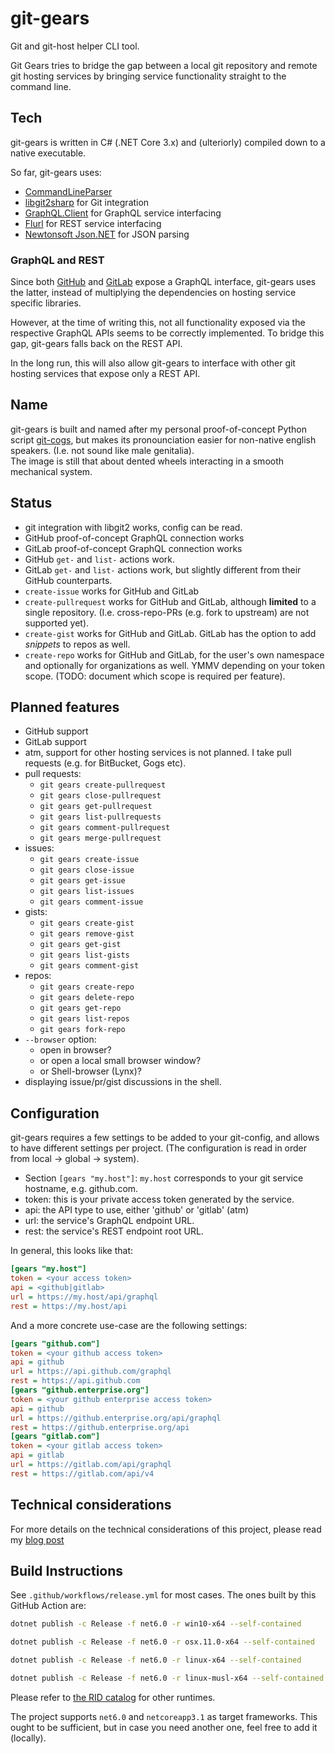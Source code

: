 # git-gears

Git and git-host helper CLI tool.

Git Gears tries to bridge the gap between
a local git repository and remote git hosting services
by bringing service functionality straight to
the command line.

## Tech

git-gears is written in C# (.NET Core 3.x)
and (ulteriorly) compiled down to a native executable.

So far, git-gears uses:

- [CommandLineParser](https://github.com/commandlineparser/commandline)
- [libgit2sharp](https://github.com/libgit2/libgit2sharp) for Git integration
- [GraphQL.Client](https://github.com/graphql-dotnet/graphql-client) for GraphQL service interfacing
- [Flurl](https://flurl.dev) for REST service interfacing
- [Newtonsoft Json.NET](https://www.newtonsoft.com/json) for JSON parsing

### GraphQL and REST

Since both [GitHub](https://developer.github.com/v4/) and
[GitLab](https://docs.gitlab.com/ee/api/graphql/index.html)
expose a GraphQL interface,
git-gears uses the latter, instead of multiplying the dependencies on
hosting service specific libraries.

However, at the time of writing this,
not all functionality exposed via the respective GraphQL APIs
seems to be correctly implemented.
To bridge this gap, git-gears falls back on the REST API.

In the long run, this will also allow git-gears to interface
with other git hosting services that expose only a REST API.

## Name

git-gears is built and named after my personal proof-of-concept
Python script [git-cogs](https://github.com/KageKirin/git-cog.py),
but makes its pronounciation easier for non-native english speakers.
(I.e. not sound like male genitalia).  
The image is still that about dented wheels interacting
in a smooth mechanical system.

## Status

- git integration with libgit2 works, config can be read.
- GitHub proof-of-concept GraphQL connection works
- GitLab proof-of-concept GraphQL connection works
- GitHub `get-` and `list-` actions work.
- GitLab `get-` and `list-` actions work, but slightly different from their GitHub counterparts.
- `create-issue` works for GitHub and GitLab
- `create-pullrequest` works for GitHub and GitLab, although **limited** to a single repository.
  (I.e. cross-repo-PRs (e.g. fork to upstream) are not supported yet).
- `create-gist` works for GitHub and GitLab. GitLab has the option to add _snippets_ to repos as well.
- `create-repo` works for GitHub and GitLab, for the user's own namespace and optionally for organizations as well.
  YMMV depending on your token scope. (TODO: document which scope is required per feature).

## Planned features

- GitHub support
- GitLab support
- atm, support for other hosting services is not planned. I take pull requests (e.g. for BitBucket, Gogs etc).
- pull requests:
  - `git gears create-pullrequest`
  - `git gears close-pullrequest`
  - `git gears get-pullrequest`
  - `git gears list-pullrequests`
  - `git gears comment-pullrequest`
  - `git gears merge-pullrequest`
- issues:
  - `git gears create-issue`
  - `git gears close-issue`
  - `git gears get-issue`
  - `git gears list-issues`
  - `git gears comment-issue`
- gists:
  - `git gears create-gist`
  - `git gears remove-gist`
  - `git gears get-gist`
  - `git gears list-gists`
  - `git gears comment-gist`
- repos:
  - `git gears create-repo`
  - `git gears delete-repo`
  - `git gears get-repo`
  - `git gears list-repos`
  - `git gears fork-repo`
- `--browser` option:
  - open in browser?
  - or open a local small browser window?
  - or Shell-browser (Lynx)?
- displaying issue/pr/gist discussions in the shell.

## Configuration

git-gears requires a few settings to be added to your git-config,
and allows to have different settings per project.
(The configuration is read in order from local -> global -> system).

- Section `[gears "my.host"]`: `my.host` corresponds to your git service hostname, e.g. github.com.
- token: this is your private access token generated by the service.
- api: the API type to use, either 'github' or 'gitlab' (atm)
- url: the service's GraphQL endpoint URL.
- rest: the service's REST endpoint root URL.

In general, this looks like that:

```ini
[gears "my.host"]
token = <your access token>
api = <github|gitlab>
url = https://my.host/api/graphql
rest = https://my.host/api
```

And a more concrete use-case are the following settings:

```ini
[gears "github.com"]
token = <your github access token>
api = github
url = https://api.github.com/graphql
rest = https://api.github.com
[gears "github.enterprise.org"]
token = <your github enterprise access token>
api = github
url = https://github.enterprise.org/api/graphql
rest = https://github.enterprise.org/api
[gears "gitlab.com"]
token = <your gitlab access token>
api = gitlab
url = https://gitlab.com/api/graphql
rest = https://gitlab.com/api/v4
```

## Technical considerations

For more details on the technical considerations of this project, please read my [blog post](https://gist.github.com/KageKirin/719fa5c74affd90c21fa2d7d959dc9f3)

## Build Instructions

See `.github/workflows/release.yml` for most cases. The ones built by this GitHub Action are:

```bash
dotnet publish -c Release -f net6.0 -r win10-x64 --self-contained
```

```bash
dotnet publish -c Release -f net6.0 -r osx.11.0-x64 --self-contained
```

```bash
dotnet publish -c Release -f net6.0 -r linux-x64 --self-contained
```

```bash
dotnet publish -c Release -f net6.0 -r linux-musl-x64 --self-contained
```

Please refer to [the RID catalog](https://docs.microsoft.com/en-us/dotnet/core/rid-catalog) for other runtimes.

The project supports `net6.0` and `netcoreapp3.1` as target frameworks.
This ought to be sufficient, but in case you need another one, feel free to add it (locally).
